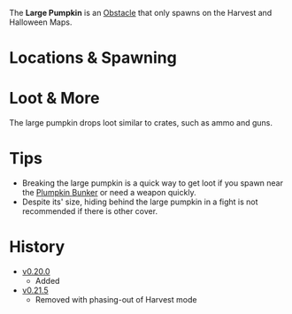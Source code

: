 <Stub />
<Event />

The **Large Pumpkin** is an [Obstacle](/obstacles) that only spawns on the Harvest and Halloween Maps.

# Locations & Spawning

# Loot & More

The large pumpkin drops loot similar to crates, such as ammo and guns.

# Tips

- Breaking the large pumpkin is a quick way to get loot if you spawn near the [Plumpkin Bunker](/buildings/plumpkin_bunker) or need a weapon quickly.
- Despite its' size, hiding behind the large pumpkin in a fight is not recommended if there is other cover.

# History

- [v0.20.0](https://github.com/HasangerGames/suroi/releases/tag/v0.20.0)
  - Added
- [v0.21.5](https://github.com/HasangerGames/suroi/releases/tag/v0.21.5)
  - Removed with phasing-out of Harvest mode
